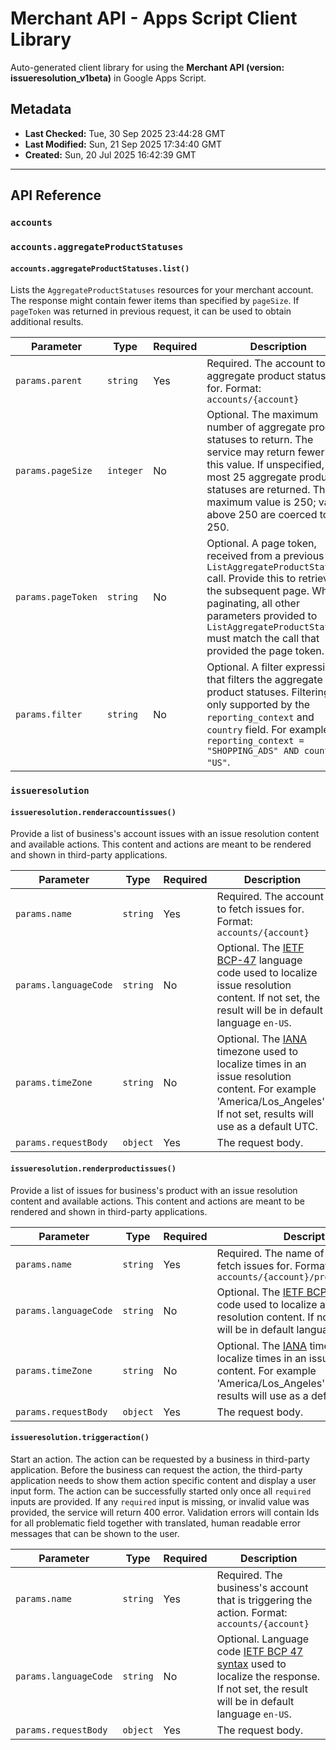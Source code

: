 # Merchant API - Apps Script Client Library

Auto-generated client library for using the **Merchant API (version: issueresolution_v1beta)** in Google Apps Script.

## Metadata

- **Last Checked:** Tue, 30 Sep 2025 23:44:28 GMT
- **Last Modified:** Sun, 21 Sep 2025 17:34:40 GMT
- **Created:** Sun, 20 Jul 2025 16:42:39 GMT



---

## API Reference

### `accounts`

### `accounts.aggregateProductStatuses`

#### `accounts.aggregateProductStatuses.list()`

Lists the `AggregateProductStatuses` resources for your merchant account. The response might contain fewer items than specified by `pageSize`. If `pageToken` was returned in previous request, it can be used to obtain additional results.

| Parameter | Type | Required | Description |
|---|---|---|---|
| `params.parent` | `string` | Yes | Required. The account to list aggregate product statuses for. Format: `accounts/{account}` |
| `params.pageSize` | `integer` | No | Optional. The maximum number of aggregate product statuses to return. The service may return fewer than this value. If unspecified, at most 25 aggregate product statuses are returned. The maximum value is 250; values above 250 are coerced to 250. |
| `params.pageToken` | `string` | No | Optional. A page token, received from a previous `ListAggregateProductStatuses` call. Provide this to retrieve the subsequent page. When paginating, all other parameters provided to `ListAggregateProductStatuses` must match the call that provided the page token. |
| `params.filter` | `string` | No | Optional. A filter expression that filters the aggregate product statuses. Filtering is only supported by the `reporting_context` and `country` field. For example: `reporting_context = "SHOPPING_ADS" AND country = "US"`. |

### `issueresolution`

#### `issueresolution.renderaccountissues()`

Provide a list of business's account issues with an issue resolution content and available actions. This content and actions are meant to be rendered and shown in third-party applications.

| Parameter | Type | Required | Description |
|---|---|---|---|
| `params.name` | `string` | Yes | Required. The account to fetch issues for. Format: `accounts/{account}` |
| `params.languageCode` | `string` | No | Optional. The [IETF BCP-47](https://tools.ietf.org/html/bcp47) language code used to localize issue resolution content. If not set, the result will be in default language `en-US`. |
| `params.timeZone` | `string` | No | Optional. The [IANA](https://www.iana.org/time-zones) timezone used to localize times in an issue resolution content. For example 'America/Los_Angeles'. If not set, results will use as a default UTC. |
| `params.requestBody` | `object` | Yes | The request body. |

#### `issueresolution.renderproductissues()`

Provide a list of issues for business's product with an issue resolution content and available actions. This content and actions are meant to be rendered and shown in third-party applications.

| Parameter | Type | Required | Description |
|---|---|---|---|
| `params.name` | `string` | Yes | Required. The name of the product to fetch issues for. Format: `accounts/{account}/products/{product}` |
| `params.languageCode` | `string` | No | Optional. The [IETF BCP-47](https://tools.ietf.org/html/bcp47) language code used to localize an issue resolution content. If not set, the result will be in default language `en-US`. |
| `params.timeZone` | `string` | No | Optional. The [IANA](https://www.iana.org/time-zones) timezone used to localize times in an issue resolution content. For example 'America/Los_Angeles'. If not set, results will use as a default UTC. |
| `params.requestBody` | `object` | Yes | The request body. |

#### `issueresolution.triggeraction()`

Start an action. The action can be requested by a business in third-party application. Before the business can request the action, the third-party application needs to show them action specific content and display a user input form. The action can be successfully started only once all `required` inputs are provided. If any `required` input is missing, or invalid value was provided, the service will return 400 error. Validation errors will contain Ids for all problematic field together with translated, human readable error messages that can be shown to the user.

| Parameter | Type | Required | Description |
|---|---|---|---|
| `params.name` | `string` | Yes | Required. The business's account that is triggering the action. Format: `accounts/{account}` |
| `params.languageCode` | `string` | No | Optional. Language code [IETF BCP 47 syntax](https://tools.ietf.org/html/bcp47) used to localize the response. If not set, the result will be in default language `en-US`. |
| `params.requestBody` | `object` | Yes | The request body. |